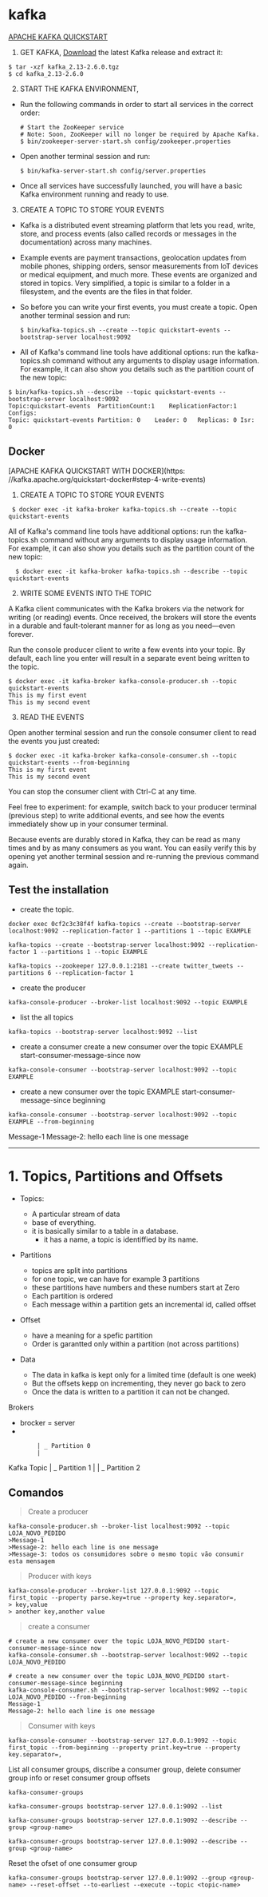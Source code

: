 # kafka

[APACHE KAFKA QUICKSTART](https://kafka.apache.org/quickstart)

1. GET KAFKA, [Download](https://www.apache.org/dyn/closer.cgi?path=/kafka/2.6.0/kafka_2.13-2.6.0.tgz) the latest Kafka
   release and extract it:

```
$ tar -xzf kafka_2.13-2.6.0.tgz
$ cd kafka_2.13-2.6.0
```

2. START THE KAFKA ENVIRONMENT,

- Run the following commands in order to start all services in the correct order:
  ```
  # Start the ZooKeeper service
  # Note: Soon, ZooKeeper will no longer be required by Apache Kafka.
  $ bin/zookeeper-server-start.sh config/zookeeper.properties
  ```
- Open another terminal session and run:
  ```
  $ bin/kafka-server-start.sh config/server.properties
  ```
- Once all services have successfully launched, you will have a basic Kafka environment running and ready to use.

3. CREATE A TOPIC TO STORE YOUR EVENTS

- Kafka is a distributed event streaming platform that lets you read, write, store, and process events (also called
  records or messages in the documentation) across many machines.

- Example events are payment transactions, geolocation updates from mobile phones, shipping orders, sensor measurements
  from IoT devices or medical equipment, and much more. These events are organized and stored in topics. Very
  simplified, a topic is similar to a folder in a filesystem, and the events are the files in that folder.

- So before you can write your first events, you must create a topic. Open another terminal session and run:

  ```
  $ bin/kafka-topics.sh --create --topic quickstart-events --bootstrap-server localhost:9092
  ```

- All of Kafka's command line tools have additional options: run the kafka-topics.sh command without any arguments to
  display usage information. For example, it can also show you details such as the partition count of the new topic:

```
$ bin/kafka-topics.sh --describe --topic quickstart-events --bootstrap-server localhost:9092
Topic:quickstart-events  PartitionCount:1    ReplicationFactor:1 Configs:
Topic: quickstart-events Partition: 0    Leader: 0   Replicas: 0 Isr: 0
```

## Docker

[APACHE KAFKA QUICKSTART WITH DOCKER](https: //kafka.apache.org/quickstart-docker#step-4-write-events)

1. CREATE A TOPIC TO STORE YOUR EVENTS

```
 $ docker exec -it kafka-broker kafka-topics.sh --create --topic quickstart-events
```

All of Kafka's command line tools have additional options: run the kafka-topics.sh command without any arguments to
display usage information. For example, it can also show you details such as the partition count of the new topic:

```
  $ docker exec -it kafka-broker kafka-topics.sh --describe --topic quickstart-events
```

2. WRITE SOME EVENTS INTO THE TOPIC

A Kafka client communicates with the Kafka brokers via the network for writing (or reading) events. Once received, the
brokers will store the events in a durable and fault-tolerant manner for as long as you need—even forever.

Run the console producer client to write a few events into your topic. By default, each line you enter will result in a
separate event being written to the topic.

```
$ docker exec -it kafka-broker kafka-console-producer.sh --topic quickstart-events
This is my first event
This is my second event
```

3. READ THE EVENTS

Open another terminal session and run the console consumer client to read the events you just created:

```
$ docker exec -it kafka-broker kafka-console-consumer.sh --topic quickstart-events --from-beginning
This is my first event
This is my second event
```

You can stop the consumer client with Ctrl-C at any time.

Feel free to experiment: for example, switch back to your producer terminal (previous step) to write additional events,
and see how the events immediately show up in your consumer terminal.

Because events are durably stored in Kafka, they can be read as many times and by as many consumers as you want. You can
easily verify this by opening yet another terminal session and re-running the previous command again.

## Test the installation

- create the topic.

```
docker exec 0cf2c3c38f4f kafka-topics --create --bootstrap-server localhost:9092 --replication-factor 1 --partitions 1 --topic EXAMPLE
```

```
kafka-topics --create --bootstrap-server localhost:9092 --replication-factor 1 --partitions 1 --topic EXAMPLE
```

```
kafka-topics --zookeeper 127.0.0.1:2181 --create twitter_tweets --partitions 6 --replication-factor 1
```

- create the producer

```
kafka-console-producer --broker-list localhost:9092 --topic EXAMPLE
```

- list the all topics

```
kafka-topics --bootstrap-server localhost:9092 --list
```

- create a consumer create a new consumer over the topic EXAMPLE start-consumer-message-since now

```
kafka-console-consumer --bootstrap-server localhost:9092 --topic EXAMPLE
```

- create a new consumer over the topic EXAMPLE start-consumer-message-since beginning

```
kafka-console-consumer --bootstrap-server localhost:9092 --topic EXAMPLE --from-beginning
```

Message-1 Message-2: hello each line is one message


---

# 1. Topics, Partitions and Offsets

- Topics:
    - A particular stream of data
    - base of everything.
    - it is basically similar to a table in a database.
        - it has a name, a topic is identiffied by its name.


- Partitions
    - topics are split into partitions
    - for one topic, we can have for example 3 partitions
    - these partitions have numbers and these numbers start at Zero
    - Each partition is ordered
    - Each message within a partition gets an incremental id, called offset

- Offset
    - have a meaning for a spefic partition
    - Order is garantted only within a partition (not across partitions)


- Data
    - The data in kafka is kept only for a limited time (default is one week)
    - But the offsets kepp on incrementing, they never go back to zero
    - Once the data is written to a partition it can not be changed.

Brokers

- brocker = server
-

            | _ Partition 0
            |

Kafka Topic | _ Partition 1 | | _ Partition 2


Comandos
---

> Create a producer

```shell script
kafka-console-producer.sh --broker-list localhost:9092 --topic LOJA_NOVO_PEDIDO
>Message-1
>Message-2: hello each line is one message
>Message-3: todos os consumidores sobre o mesmo topic vão consumir esta mensagem
```

> Producer with keys

```
kafka-console-producer --broker-list 127.0.0.1:9092 --topic first_topic --property parse.key=true --property key.separator=,
> key,value
> another key,another value
```

> create a consumer

```shell script
# create a new consumer over the topic LOJA_NOVO_PEDIDO start-consumer-message-since now
kafka-console-consumer.sh --bootstrap-server localhost:9092 --topic LOJA_NOVO_PEDIDO

# create a new consumer over the topic LOJA_NOVO_PEDIDO start-consumer-message-since beginning
kafka-console-consumer.sh --bootstrap-server localhost:9092 --topic LOJA_NOVO_PEDIDO --from-beginning
Message-1
Message-2: hello each line is one message
```

> Consumer with keys

```
kafka-console-consumer --bootstrap-server 127.0.0.1:9092 --topic first_topic --from-beginning --property print.key=true --property key.separator=,

```

List all consumer groups, discribe a consumer group, delete consumer group info or reset consumer group offsets

```
kafka-consumer-groups
```

```
kafka-consumer-groups bootstrap-server 127.0.0.1:9092 --list
```

```
kafka-consumer-groups bootstrap-server 127.0.0.1:9092 --describe --group <group-name>
```

```
kafka-consumer-groups bootstrap-server 127.0.0.1:9092 --describe --group <group-name>
```

Reset the ofset of one consumer group

```
kafka-consumer-groups bootstrap-server 127.0.0.1:9092 --group <group-name> --reset-offset --to-earliest --execute --topic <topic-name>
```

